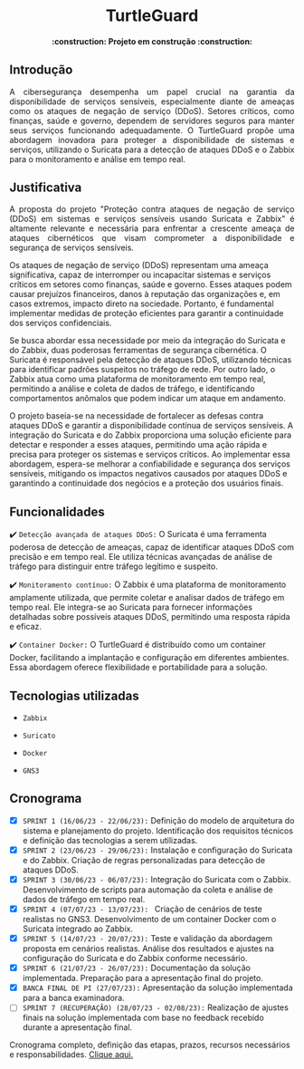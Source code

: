 <h1 align="center"> TurtleGuard </h1>

<h4 align="center"> 
    :construction:  Projeto em construção  :construction:
</h4>

## Introdução
 
<p align="justify">
A cibersegurança desempenha um papel crucial na garantia da disponibilidade de serviços sensíveis, especialmente diante de ameaças como os ataques de negação de serviço (DDoS). Setores críticos, como finanças, saúde e governo, dependem de servidores seguros para manter seus serviços funcionando adequadamente. O TurtleGuard propõe uma abordagem inovadora para proteger a disponibilidade de sistemas e serviços, utilizando o Suricata para a detecção de ataques DDoS e o Zabbix para o monitoramento e análise em tempo real.
</p>

## Justificativa

<p align="justify">
A proposta do projeto "Proteção contra ataques de negação de serviço (DDoS) em sistemas e serviços sensíveis usando Suricata e Zabbix" é altamente relevante e necessária para enfrentar a crescente ameaça de ataques cibernéticos que visam comprometer a disponibilidade e segurança de serviços sensíveis.

Os ataques de negação de serviço (DDoS) representam uma ameaça significativa, capaz de interromper ou incapacitar sistemas e serviços críticos em setores como finanças, saúde e governo. Esses ataques podem causar prejuízos financeiros, danos à reputação das organizações e, em casos extremos, impacto direto na sociedade. Portanto, é fundamental implementar medidas de proteção eficientes para garantir a continuidade dos serviços confidenciais.

Se busca abordar essa necessidade por meio da integração do Suricata e do Zabbix, duas poderosas ferramentas de segurança cibernética. O Suricata é responsável pela detecção de ataques DDoS, utilizando técnicas  para identificar padrões suspeitos no tráfego de rede. Por outro lado, o Zabbix atua como uma plataforma de monitoramento em tempo real, permitindo a análise e coleta de dados de tráfego, e identificando comportamentos anômalos que podem indicar um ataque em andamento.

O projeto baseia-se na necessidade de fortalecer as defesas contra ataques DDoS e garantir a disponibilidade contínua de serviços sensíveis. A integração do Suricata e do Zabbix proporciona uma solução eficiente para detectar e responder a esses ataques, permitindo uma ação rápida e precisa para proteger os sistemas e serviços críticos. Ao implementar essa abordagem, espera-se melhorar a confiabilidade e segurança dos serviços sensíveis, mitigando os impactos negativos causados por ataques DDoS e garantindo a continuidade dos negócios e a proteção dos usuários finais.
</p>

## Funcionalidades
:heavy_check_mark: `Detecção avançada de ataques DDoS:` O Suricata é uma ferramenta poderosa de detecção de ameaças, capaz de identificar ataques DDoS com precisão e em tempo real. Ele utiliza técnicas avançadas de análise de tráfego para distinguir entre tráfego legítimo e suspeito.

:heavy_check_mark: `Monitoramento contínuo:` O Zabbix é uma plataforma de monitoramento amplamente utilizada, que permite coletar e analisar dados de tráfego em tempo real. Ele integra-se ao Suricata para fornecer informações detalhadas sobre possíveis ataques DDoS, permitindo uma resposta rápida e eficaz.


:heavy_check_mark: `Container Docker:` O TurtleGuard é distribuído como um container Docker, facilitando a implantação e configuração em diferentes ambientes. Essa abordagem oferece flexibilidade e portabilidade para a solução.

## Tecnologias utilizadas 

- `Zabbix` 

- `Suricato`

- `Docker`

- `GNS3`


## Cronograma

- [x] `SPRINT 1 (16/06/23 - 22/06/23):` Definição do modelo de arquitetura do sistema e planejamento do projeto. Identificação dos requisitos técnicos e definição das tecnologias a serem utilizadas.
- [x] `SPRINT 2 (23/06/23 - 29/06/23):` Instalação e configuração do Suricata e do Zabbix. Criação de regras personalizadas para detecção de ataques DDoS.
- [x] `SPRINT 3 (30/06/23 - 06/07/23):` Integração do Suricata com o Zabbix. Desenvolvimento de scripts para automação da coleta e análise de dados de tráfego em tempo real.
- [X] `SPRINT 4 (07/07/23 - 13/07/23): ` Criação de cenários de teste realistas no GNS3. Desenvolvimento de um container Docker com o Suricata integrado ao Zabbix.
- [x] `SPRINT 5 (14/07/23 - 20/07/23):` Teste e validação da abordagem proposta em cenários realistas. Análise dos resultados e ajustes na configuração do Suricata e do Zabbix conforme necessário.
- [x] `SPRINT 6 (21/07/23 - 26/07/23):`  Documentação da solução implementada. Preparação para a apresentação final do projeto.
- [x] `BANCA FINAL DE PI (27/07/23):` Apresentação da solução implementada para a banca examinadora.
- [ ] `SPRINT 7 (RECUPERAÇÃO) (28/07/23 - 02/08/23):` Realização de ajustes finais na solução implementada com base no feedback recebido durante a apresentação final.

Cronograma completo, definição das etapas, prazos, recursos necessários e responsabilidades.
[Clique aqui.](https://docs.google.com/spreadsheets/d/1d8ys4SSkegWeGpJkQ9eIbYT8CQb80ZlzQ2Mww7Papcc/edit?usp=sharing)

